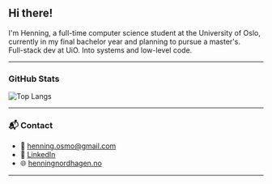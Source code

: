 ## Hi there!

I'm Henning, a full-time computer science student at the University of Oslo, currently in my final bachelor year and planning to pursue a master's.  
Full-stack dev at UiO. Into systems and low-level code.

---

### GitHub Stats
![Top Langs](https://github-readme-stats.vercel.app/api/top-langs/?username=henningnord&layout=compact&theme=default)

---

### 📬 Contact

- 📧 [henning.osmo@gmail.com](mailto:henning.osmo@gmail.com)  
- 💼 [LinkedIn](https://www.linkedin.com/in/henningnordhagen)  
- 🌐 [henningnordhagen.no](https://henningnordhagen.no) <!-- (optional personal website) -->

---
<!--
**henningnord/henningnord** is a ✨ _special_ ✨ repository because its `README.md` (this file) appears on your GitHub profile.

Here are some ideas to get you started:

- 🔭 I’m currently working on ...
- 🌱 I’m currently learning ...
- 👯 I’m looking to collaborate on ...
- 🤔 I’m looking for help with ...
- 💬 Ask me about ...
- 📫 How to reach me: ...
- 😄 Pronouns: ...
- ⚡ Fun fact: ...
-->
